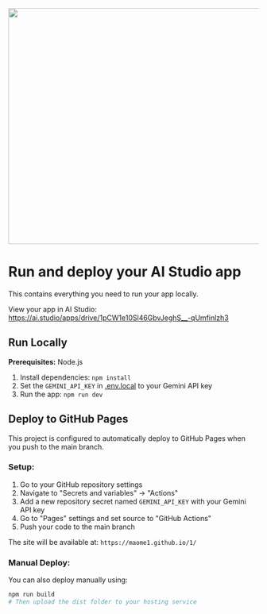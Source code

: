 <div align="center">
<img width="1200" height="475" alt="GHBanner" src="https://github.com/user-attachments/assets/0aa67016-6eaf-458a-adb2-6e31a0763ed6" />
</div>

# Run and deploy your AI Studio app

This contains everything you need to run your app locally.

View your app in AI Studio: https://ai.studio/apps/drive/1pCW1e10Sl46GbvJeghS__-qUmfinlzh3

## Run Locally

**Prerequisites:**  Node.js

1. Install dependencies:
   `npm install`
2. Set the `GEMINI_API_KEY` in [.env.local](.env.local) to your Gemini API key
3. Run the app:
   `npm run dev`

## Deploy to GitHub Pages

This project is configured to automatically deploy to GitHub Pages when you push to the main branch.

### Setup:

1. Go to your GitHub repository settings
2. Navigate to "Secrets and variables" → "Actions"
3. Add a new repository secret named `GEMINI_API_KEY` with your Gemini API key
4. Go to "Pages" settings and set source to "GitHub Actions"
5. Push your code to the main branch

The site will be available at: `https://maome1.github.io/1/`

### Manual Deploy:

You can also deploy manually using:
```bash
npm run build
# Then upload the dist folder to your hosting service
```
